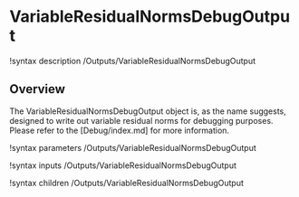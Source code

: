 # VariableResidualNormsDebugOutput

!syntax description /Outputs/VariableResidualNormsDebugOutput

## Overview

The VariableResidualNormsDebugOutput object is, as the name suggests, designed to write out
variable residual norms for debugging purposes. Please refer to the [Debug/index.md] for
more information.

!syntax parameters /Outputs/VariableResidualNormsDebugOutput

!syntax inputs /Outputs/VariableResidualNormsDebugOutput

!syntax children /Outputs/VariableResidualNormsDebugOutput
